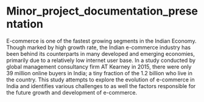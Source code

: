 # Minor_project_documentation_presentation

E-commerce is one of the fastest growing segments in the Indian Economy. Though marked by high growth rate, the Indian e-commerce industry has been behind its counterparts in many developed and emerging economies, primarily due to a relatively low internet user base. In a study conducted by global management consultancy firm AT Kearney in 2015, there were only 39 million online buyers in India; a tiny fraction of the 1.2 billion who live in the country.
This study attempts to explore the evolution of e-commerce in India and identifies various challenges to as well the factors responsible for the future growth and development of e-commerce.
